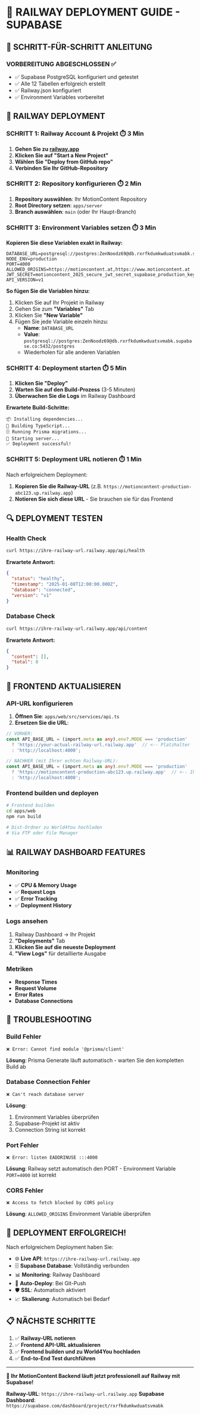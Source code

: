 # 🚂 RAILWAY DEPLOYMENT GUIDE - SUPABASE

## 🎯 SCHRITT-FÜR-SCHRITT ANLEITUNG

### **VORBEREITUNG ABGESCHLOSSEN ✅**
- ✅ Supabase PostgreSQL konfiguriert und getestet
- ✅ Alle 12 Tabellen erfolgreich erstellt
- ✅ Railway.json konfiguriert
- ✅ Environment Variables vorbereitet

## 🚀 **RAILWAY DEPLOYMENT**

### **SCHRITT 1: Railway Account & Projekt** ⏱️ 3 Min

1. **Gehen Sie zu [railway.app](https://railway.app)**
2. **Klicken Sie auf "Start a New Project"**
3. **Wählen Sie "Deploy from GitHub repo"**
4. **Verbinden Sie Ihr GitHub-Repository**

### **SCHRITT 2: Repository konfigurieren** ⏱️ 2 Min

1. **Repository auswählen**: Ihr MotionContent Repository
2. **Root Directory setzen**: `apps/server`
3. **Branch auswählen**: `main` (oder Ihr Haupt-Branch)

### **SCHRITT 3: Environment Variables setzen** ⏱️ 3 Min

**Kopieren Sie diese Variablen exakt in Railway:**

```env
DATABASE_URL=postgresql://postgres:ZenNoodz69@db.rxrfkdumkwduatsvmabk.supabase.co:5432/postgres
NODE_ENV=production
PORT=4000
ALLOWED_ORIGINS=https://motioncontent.at,https://www.motioncontent.at
JWT_SECRET=motioncontent_2025_secure_jwt_secret_supabase_production_key
API_VERSION=v1
```

**So fügen Sie die Variablen hinzu:**
1. Klicken Sie auf Ihr Projekt in Railway
2. Gehen Sie zum **"Variables"** Tab
3. Klicken Sie **"New Variable"**
4. Fügen Sie jede Variable einzeln hinzu:
   - **Name**: `DATABASE_URL`
   - **Value**: `postgresql://postgres:ZenNoodz69@db.rxrfkdumkwduatsvmabk.supabase.co:5432/postgres`
   - Wiederholen für alle anderen Variablen

### **SCHRITT 4: Deployment starten** ⏱️ 5 Min

1. **Klicken Sie "Deploy"**
2. **Warten Sie auf den Build-Prozess** (3-5 Minuten)
3. **Überwachen Sie die Logs** im Railway Dashboard

**Erwartete Build-Schritte:**
```
📦 Installing dependencies...
🔨 Building TypeScript...
🗄️ Running Prisma migrations...
🚀 Starting server...
✅ Deployment successful!
```

### **SCHRITT 5: Deployment URL notieren** ⏱️ 1 Min

Nach erfolgreichem Deployment:
1. **Kopieren Sie die Railway-URL** (z.B. `https://motioncontent-production-abc123.up.railway.app`)
2. **Notieren Sie sich diese URL** - Sie brauchen sie für das Frontend

## 🔍 **DEPLOYMENT TESTEN**

### **Health Check**
```bash
curl https://ihre-railway-url.railway.app/api/health
```

**Erwartete Antwort:**
```json
{
  "status": "healthy",
  "timestamp": "2025-01-08T12:00:00.000Z",
  "database": "connected",
  "version": "v1"
}
```

### **Database Check**
```bash
curl https://ihre-railway-url.railway.app/api/content
```

**Erwartete Antwort:**
```json
{
  "content": [],
  "total": 0
}
```

## 🎨 **FRONTEND AKTUALISIEREN**

### **API-URL konfigurieren**

1. **Öffnen Sie**: `apps/web/src/services/api.ts`
2. **Ersetzen Sie die URL**:

```typescript
// VORHER:
const API_BASE_URL = (import.meta as any).env?.MODE === 'production'
  ? 'https://your-actual-railway-url.railway.app'  // <-- Platzhalter
  : 'http://localhost:4000';

// NACHHER (mit Ihrer echten Railway-URL):
const API_BASE_URL = (import.meta as any).env?.MODE === 'production'
  ? 'https://motioncontent-production-abc123.up.railway.app'  // <-- Ihre echte URL
  : 'http://localhost:4000';
```

### **Frontend builden und deployen**

```bash
# Frontend builden
cd apps/web
npm run build

# Dist-Ordner zu World4You hochladen
# Via FTP oder File Manager
```

## 📊 **RAILWAY DASHBOARD FEATURES**

### **Monitoring**
- ✅ **CPU & Memory Usage**
- ✅ **Request Logs**
- ✅ **Error Tracking**
- ✅ **Deployment History**

### **Logs ansehen**
1. Railway Dashboard → Ihr Projekt
2. **"Deployments"** Tab
3. **Klicken Sie auf die neueste Deployment**
4. **"View Logs"** für detaillierte Ausgabe

### **Metriken**
- **Response Times**
- **Request Volume**
- **Error Rates**
- **Database Connections**

## 🔧 **TROUBLESHOOTING**

### **Build Fehler**
```
❌ Error: Cannot find module '@prisma/client'
```
**Lösung**: Prisma Generate läuft automatisch - warten Sie den kompletten Build ab

### **Database Connection Fehler**
```
❌ Can't reach database server
```
**Lösung**: 
1. Environment Variables überprüfen
2. Supabase-Projekt ist aktiv
3. Connection String ist korrekt

### **Port Fehler**
```
❌ Error: listen EADDRINUSE :::4000
```
**Lösung**: Railway setzt automatisch den PORT - Environment Variable `PORT=4000` ist korrekt

### **CORS Fehler**
```
❌ Access to fetch blocked by CORS policy
```
**Lösung**: `ALLOWED_ORIGINS` Environment Variable überprüfen

## 🎉 **DEPLOYMENT ERFOLGREICH!**

Nach erfolgreichem Deployment haben Sie:

- 🌐 **Live API**: `https://ihre-railway-url.railway.app`
- 🗄️ **Supabase Database**: Vollständig verbunden
- 📊 **Monitoring**: Railway Dashboard
- 🔄 **Auto-Deploy**: Bei Git-Push
- 🛡️ **SSL**: Automatisch aktiviert
- 📈 **Skalierung**: Automatisch bei Bedarf

## 📋 **NÄCHSTE SCHRITTE**

1. ✅ **Railway-URL notieren**
2. ✅ **Frontend API-URL aktualisieren**
3. ✅ **Frontend builden und zu World4You hochladen**
4. ✅ **End-to-End Test durchführen**

---

**🚀 Ihr MotionContent Backend läuft jetzt professionell auf Railway mit Supabase!**

**Railway-URL**: `https://ihre-railway-url.railway.app`
**Supabase Dashboard**: `https://supabase.com/dashboard/project/rxrfkdumkwduatsvmabk`
